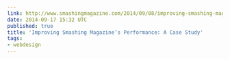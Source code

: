 ```yaml
---
link: http://www.smashingmagazine.com/2014/09/08/improving-smashing-magazine-performance-case-study/
date: 2014-09-17 15:32 UTC
published: true
title: 'Improving Smashing Magazine’s Performance: A Case Study'
tags:
- webdesign
---
```



